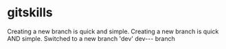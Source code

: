 # gitskills
Creating a new branch is quick and simple.
Creating a new branch is quick AND simple.
Switched to a new branch 'dev'
dev--- branch
